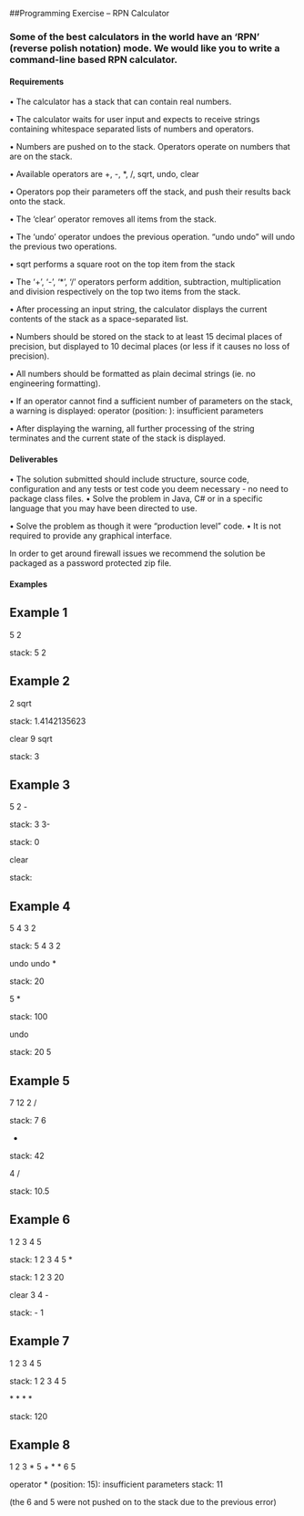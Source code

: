 ##Programming Exercise – RPN Calculator
### Some of the best calculators in the world have an ‘RPN’ (reverse polish notation) mode. We would like you to write a command-line based RPN calculator.

#### Requirements
• The calculator has a stack that can contain real numbers.

• The calculator waits for user input and expects to receive strings containing
whitespace separated lists of numbers and operators.

• Numbers are pushed on to the stack. Operators operate on numbers that are on
the stack.

• Available operators are +, -, *, /, sqrt, undo, clear

• Operators pop their parameters off the stack, and push their results back onto
the stack.

• The ‘clear’ operator removes all items from the stack.

• The ‘undo’ operator undoes the previous operation. “undo undo” will undo the
previous two operations.

• sqrt performs a square root on the top item from the stack

• The ‘+’, ‘-’, ‘*’, ‘/’ operators perform addition, subtraction, multiplication and
division respectively on the top two items from the stack.

• After processing an input string, the calculator displays the current contents of the stack as a space-separated list.

• Numbers should be stored on the stack to at least 15 decimal places of precision, but displayed to 10 decimal places (or less if it causes no loss of precision).

• All numbers should be formatted as plain decimal strings (ie. no engineering formatting).

• If an operator cannot find a sufficient number of parameters on the stack, a warning is displayed:
operator <operator> (position: <pos>): insufficient parameters

• After displaying the warning, all further processing of the string terminates and the current state of the stack is displayed.

#### Deliverables

• The solution submitted should include structure, source code, configuration and any tests or test code you deem necessary - no need to package class files.
• Solve the problem in Java, C# or in a specific language that you may have been
directed to use.

• Solve the problem as though it were “production level” code. • It is not required to provide any graphical interface.

In order to get around firewall issues we recommend the solution be packaged as a password protected zip file.

#### Examples

Example 1
------------------
5 2

stack: 5 2

Example 2
------------------
2 sqrt

stack: 1.4142135623 

clear 9 sqrt

stack: 3

Example 3
------------------
5 2 - 

stack: 3 3- 

stack: 0 

clear 

stack:

Example 4
------------------
5 4 3 2

stack: 5 4 3 2 

undo undo *
 
stack: 20

5 *

stack: 100 

undo

stack: 20 5

Example 5
------------------
7 12 2 / 

stack: 7 6 

*

stack: 42 

4 /

stack: 10.5

Example 6
------------------
1 2 3 4 5

stack: 1 2 3 4 5 *

stack: 1 2 3 20 

clear 3 4 - 

stack: - 1

Example 7
------------------
1 2 3 4 5

stack: 1 2 3 4 5 

\* * * *

stack: 120

Example 8
------------------
1 2 3 * 5 + * * 6 5

operator * (position: 15): insufficient parameters stack: 11

(the 6 and 5 were not pushed on to the stack due to the previous error)